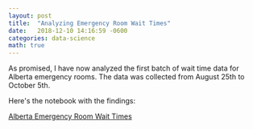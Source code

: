 ```yaml
---
layout: post
title:  "Analyzing Emergency Room Wait Times"
date:   2018-12-10 14:16:59 -0600
categories: data-science
math: true
---
```


As promised, I have now analyzed the first batch of wait time data for Alberta emergency rooms. The data was collected from August 25th to October 5th. 

Here's the notebook with the findings:

[Alberta Emergency Room Wait Times][ewt-notebook-url]



[ewt-notebook-url]: https://s3.amazonaws.com/personal-sv/Emergency+Wait+Times.html